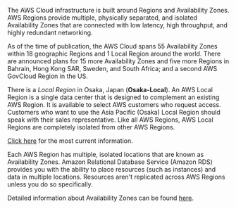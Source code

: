 The AWS Cloud infrastructure is built around Regions and Availability Zones. AWS Regions provide multiple, physically separated, and isolated Availability Zones that are connected with low latency, high throughput, and highly redundant networking.

As of the time of publication, the AWS Cloud spans 55 Availability Zones within 18 geographic Regions and 1 Local Region around the world. There are announced plans for 15 more Availability Zones and five more Regions in Bahrain, Hong Kong SAR, Sweden, and South Africa; and a second AWS GovCloud Region in the US.

There is a _Local Region_ in Osaka, Japan (**Osaka-Local**). An AWS Local Region is a single data center that is designed to complement an existing AWS Region. It is available to select AWS customers who request access. Customers who want to use the Asia Pacific (Osaka) Local Region should speak with their sales representative. Like all AWS Regions, AWS Local Regions are completely isolated from other AWS Regions.

[Click here](https://aws.amazon.com/about-aws/global-infrastructure/ "AWS Infrastructure Information") for the most current information.

Each AWS Region has multiple, isolated locations that are known as Availability Zones. Amazon Relational Database Service (Amazon RDS) provides you with the ability to place resources (such as instances) and data in multiple locations. Resources aren't replicated across AWS Regions unless you do so specifically.

Detailed information about Availability Zones can be found [here](https://docs.aws.amazon.com/AmazonRDS/latest/UserGuide/Concepts.RegionsAndAvailabilityZones.html "Availability Zones").

